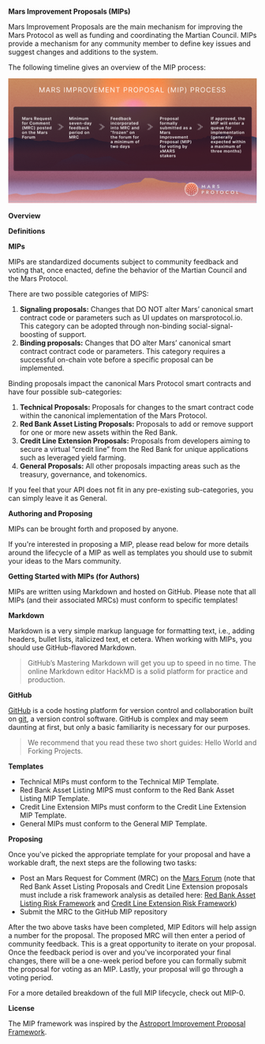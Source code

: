 **Mars Improvement Proposals (MIPs)**

Mars Improvement Proposals are the main mechanism for improving the Mars Protocol as well as funding and coordinating the Martian Council. MIPs provide a mechanism for any community member to define key issues and suggest changes and additions to the system.

The following timeline gives an overview of the MIP process:

![assets/image1.png](assets/image1.png)

**Overview**

**Definitions**

**MIPs**

MIPs are standardized documents subject to community feedback and voting that, once enacted, define the behavior of the Martian Council and the Mars Protocol.

There are two possible categories of MIPS:

1. **Signaling proposals:** Changes that DO NOT alter Mars’ canonical smart contract code or parameters such as UI updates on marsprotocol.io. This category can be adopted through non-binding social-signal-boosting of support.
2. **Binding proposals:** Changes that DO alter Mars’ canonical smart contract contract code or parameters. This category requires a successful on-chain vote before a specific proposal can be implemented.

Binding proposals impact the canonical Mars Protocol smart contracts and have four possible sub-categories:

1. **Technical Proposals:** Proposals for changes to the smart contract code within the canonical implementation of the Mars Protocol.
2. **Red Bank Asset Listing Proposals:** Proposals to add or remove support for one or more new assets within the Red Bank.
3. **Credit Line Extension Proposals:** Proposals from developers aiming to secure a virtual “credit line” from the Red Bank for unique applications such as leveraged yield farming.
4. **General Proposals:** All other proposals impacting areas such as the treasury, governance, and tokenomics.

If you feel that your API does not fit in any pre-existing sub-categories, you can simply leave it as General.

**Authoring and Proposing**

MIPs can be brought forth and proposed by anyone.

If you're interested in proposing a MIP, please read below for more details around the lifecycle of a MIP as well as templates you should use to submit your ideas to the Mars community.

**Getting Started with MIPs (for Authors)**

MIPs are written using Markdown and hosted on GitHub. Please note that all MIPs (and their associated MRCs) must conform to specific templates!

**Markdown**

Markdown is a very simple markup language for formatting text, i.e., adding headers, bullet lists, italicized text, et cetera. When working with MIPs, you should use GitHub-flavored Markdown.

> GitHub’s Mastering Markdown will get you up to speed in no time. The online Markdown editor HackMD is a solid platform for practice and production.
> 

**GitHub**

[GitHub](https://github.com/) is a code hosting platform for version control and collaboration built on [git](https://git-scm.com/), a version control software. GitHub is complex and may seem daunting at first, but only a basic familiarity is necessary for our purposes.

> We recommend that you read these two short guides: Hello World and Forking Projects.
> 

**Templates**

- Technical MIPs must conform to the Technical MIP Template.
- Red Bank Asset Listing MIPS must conform to the Red Bank Asset Listing MIP Template.
- Credit Line Extension MIPs must conform to the Credit Line Extension MIP Template.
- General MIPs must conform to the General MIP Template.

**Proposing**

Once you've picked the appropriate template for your proposal and have a workable draft, the next steps are the following two tasks:

- Post an Mars Request for Comment (MRC) on the [Mars Forum](https://forum.marsprotocol.io/) (note that Red Bank Asset Listing Proposals and Credit Line Extension proposals must include a risk framework analysis as detailed here: [Red Bank Asset Listing Risk Framework](https://github.com/mars-protocol/mips/Red-Bank-Asset-Listing-Framework.md) and [Credit Line Extension Risk Framework](https://github.com/mars-protocol/mips/Credit-Line-Extension-Risk-Framework.md))
- Submit the MRC to the GitHub MIP repository

After the two above tasks have been completed, MIP Editors will help assign a number for the proposal. The proposed MRC will then enter a period of community feedback. This is a great opportunity to iterate on your proposal. Once the feedback period is over and you've incorporated your final changes, there will be a one-week period before you can formally submit the proposal for voting as an MIP. Lastly, your proposal will go through a voting period.

For a more detailed breakdown of the full MIP lifecycle, check out MIP-0.

**License**

The MIP framework was inspired by the [Astroport Improvement Proposal Framework](https://github.com/astroport-fi/aips).